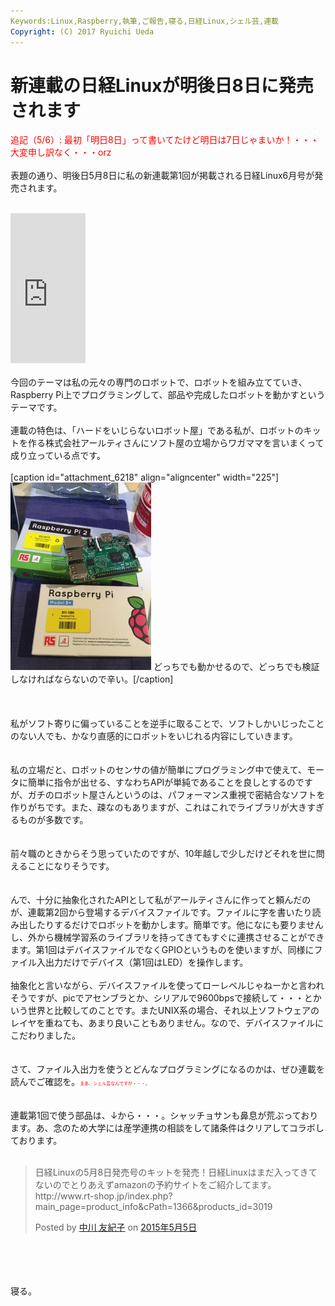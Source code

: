 ```yaml
---
Keywords:Linux,Raspberry,執筆,ご報告,寝る,日経Linux,シェル芸,連載
Copyright: (C) 2017 Ryuichi Ueda
---
```

# 新連載の日経Linuxが明後日8日に発売されます
<span style="color:red">追記（5/6）: 最初「明日8日」って書いてたけど明日は7日じゃまいか！・・・大変申し訳なく・・・orz</span><br />
<br />
表題の通り、明後日5月8日に私の新連載第1回が掲載される日経Linux6月号が発売されます。<br />
<br />
<iframe src="http://rcm-fe.amazon-adsystem.com/e/cm?lt1=_blank&amp;bc1=000000&amp;IS2=1&amp;bg1=FFFFFF&amp;fc1=000000&amp;lc1=0000FF&amp;t=ryuichiueda-22&amp;o=9&amp;p=8&amp;l=as4&amp;m=amazon&amp;f=ifr&amp;ref=ss_til&amp;asins=B00UJXLDP4" style="width:120px;height:240px;" scrolling="no" marginwidth="0" marginheight="0" frameborder="0"></iframe><br />
<br />
今回のテーマは私の元々の専門のロボットで、ロボットを組み立てていき、Raspberry Pi上でプログラミングして、部品や完成したロボットを動かすというテーマです。<br />
<br />
連載の特色は、「ハードをいじらないロボット屋」である私が、ロボットのキットを作る株式会社アールティさんに</span>ソフト屋の立場からワガママを言いまくって成り立っている点です。<br />
<br />
[caption id="attachment_6218" align="aligncenter" width="225"]<a href="32384e2da91ab457295088a40c760fb4-e1430922191530.jpg"><img src="32384e2da91ab457295088a40c760fb4-e1430922191530-225x300.jpg" alt="どっちでも動かせるので、どっちでも検証しなければならないので辛い。" width="225" height="300" class="size-medium wp-image-6218" /></a> どっちでも動かせるので、どっちでも検証しなければならないので辛い。[/caption]<br />
<br />
<!--more--><br />
<br />
私がソフト寄りに偏っていることを逆手に取ることで、ソフトしかいじったことのない人でも、かなり直感的にロボットをいじれる内容にしていきます。<br />
<br />
<br />
私の立場だと、ロボットのセンサの値が簡単にプログラミング中で使えて、モータに簡単に指令が出せる、すなわちAPIが単純であることを良しとするのですが、ガチのロボット屋さんというのは、パフォーマンス重視で密結合なソフトを作りがちです。また、疎なのもありますが、これはこれでライブラリが大きすぎるものが多数です。<br />
<br />
<br />
前々職のときからそう思っていたのですが、10年越しで少しだけどそれを世に問えることになりそうです。<br />
<br />
<br />
んで、十分に抽象化されたAPIとして私がアールティさんに作ってと頼んだのが、連載第2回から登場するデバイスファイルです。ファイルに字を書いたり読み出したりするだけでロボットを動かします。簡単です。他になにも要りませんし、外から機械学習系のライブラリを持ってきてもすぐに連携させることができます。第1回はデバイスファイルでなくGPIOというものを使いますが、同様にファイル入出力だけでデバイス（第1回はLED）を操作します。<br />
<br />
抽象化と言いながら、デバイスファイルを使ってローレベルじゃねーかと言われそうですが、picでアセンブラとか、シリアルで9600bpsで接続して・・・とかいう世界と比較してのことです。またUNIX系の場合、それ以上ソフトウェアのレイヤを重ねても、あまり良いこともありません。なので、デバイスファイルにこだわりました。<br />
<br />
<br />
さて、ファイル入出力を使うとどんなプログラミングになるのかは、ぜひ連載を読んでご確認を。<span style="color:red;font-size:50%">まあ、シェル芸なんですが・・・。</span><br />
<br />
<br />
連載第1回で使う部品は、↓から・・・。シャッチョサンも鼻息が荒ぶっております。あ、念のため大学には産学連携の相談をして諸条件はクリアしてコラボしております。<br />
<br />
<div id="fb-root"></div><script>(function(d, s, id) { var js, fjs = d.getElementsByTagName(s)[0]; if (d.getElementById(id)) return; js = d.createElement(s); js.id = id; js.src = "//connect.facebook.net/ja_JP/sdk.js#xfbml=1&version=v2.3"; fjs.parentNode.insertBefore(js, fjs);}(document, 'script', 'facebook-jssdk'));</script><div class="fb-post" data-href="https://www.facebook.com/yuki.nakagawa.75/posts/871897936214863" data-width="500"><div class="fb-xfbml-parse-ignore"><blockquote cite="https://www.facebook.com/yuki.nakagawa.75/posts/871897936214863"><p>&#x65e5;&#x7d4c;Linux&#x306e;5&#x6708;8&#x65e5;&#x767a;&#x58f2;&#x53f7;&#x306e;&#x30ad;&#x30c3;&#x30c8;&#x3092;&#x767a;&#x58f2;&#xff01;&#x65e5;&#x7d4c;Linux&#x306f;&#x307e;&#x3060;&#x5165;&#x3063;&#x3066;&#x304d;&#x3066;&#x306a;&#x3044;&#x306e;&#x3067;&#x3068;&#x308a;&#x3042;&#x3048;&#x305a;amazon&#x306e;&#x4e88;&#x7d04;&#x30b5;&#x30a4;&#x30c8;&#x3092;&#x3054;&#x7d39;&#x4ecb;&#x3057;&#x3066;&#x307e;&#x3059;&#x3002;http://www.rt-shop.jp/index.php?main_page=product_info&amp;cPath=1366&amp;products_id=3019</p>Posted by <a href="https://www.facebook.com/yuki.nakagawa.75">中川 友紀子</a> on <a href="https://www.facebook.com/yuki.nakagawa.75/posts/871897936214863">2015年5月5日</a></blockquote></div></div><br />
<br />
<br />
<br />
寝る。<br />

